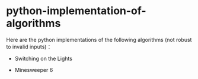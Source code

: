 # python-implementation-of-algorithms
Here are the python implementations of the following algorithms (not robust to invalid inputs)：

- Switching on the Lights

- Minesweeper 6
